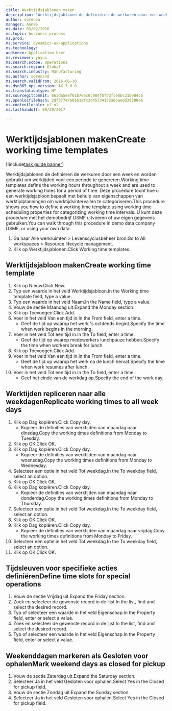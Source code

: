 ```yaml
--- 
title: Werktijdsjablonen maken
description: "Werktijdsjablonen de definiëren de werkuren door een week en worden gebruikt om werktijden voor een periode te genereren."
author: sorenva
manager: AnnBe
ms.date: 03/02/2016
ms.topic: business-process
ms.prod: 
ms.service: dynamics-ax-applications
ms.technology: 
audience: Application User
ms.reviewer: yuyus
ms.search.scope: Operations
ms.search.region: Global
ms.search.industry: Manufacturing
ms.author: sorenand
ms.search.validFrom: 2016-06-30
ms.dyn365.ops.version: AX 7.0.0
ms.translationtype: HT
ms.sourcegitcommit: 663da58ef01b705c0c984fbfd3fce8bc31be04c6
ms.openlocfilehash: 2df37747601618fc3d45734152a05aedd39500a6
ms.contentlocale: nl-nl
ms.lasthandoff: 08/29/2017

---
```

# <a name="create-working-time-templates"></a><span data-ttu-id="35a33-103">Werktijdsjablonen maken</span><span class="sxs-lookup"><span data-stu-id="35a33-103">Create working time templates</span></span>

[!include[task guide banner](../../includes/task-guide-banner.md)]

<span data-ttu-id="35a33-104">Werktijdsjablonen de definiëren de werkuren door een week en worden gebruikt om werktijden voor een periode te genereren.</span><span class="sxs-lookup"><span data-stu-id="35a33-104">Working time templates define the working hours throughout a week and are used to generate working times for a period of time.</span></span> <span data-ttu-id="35a33-105">Deze procedure toont hoe u een werktijdsjabloon bepaalt met behulp van eigenschappen van werktijdplanningen om werktijdsintervallen te categoriseren.</span><span class="sxs-lookup"><span data-stu-id="35a33-105">This procedure shows you how to define a working time template using working time scheduling properties for categorizing working time intervals.</span></span> <span data-ttu-id="35a33-106">U kunt deze procedure met het demobedrijf USMF uitvoeren of uw eigen gegevens gebruiken.</span><span class="sxs-lookup"><span data-stu-id="35a33-106">You can walk through this procedure in demo data company USMF, or using your own data.</span></span>

1. <span data-ttu-id="35a33-107">Ga naar Alle werkruimten > Levenscyclusbeheer bron.</span><span class="sxs-lookup"><span data-stu-id="35a33-107">Go to All workspaces > Resource lifecycle management.</span></span>
2. <span data-ttu-id="35a33-108">Klik op Werktijdsjablonen.</span><span class="sxs-lookup"><span data-stu-id="35a33-108">Click Working time templates.</span></span>

## <a name="create-working-time-template"></a><span data-ttu-id="35a33-109">Werktijdsjabloon maken</span><span class="sxs-lookup"><span data-stu-id="35a33-109">Create working time template</span></span>
1. <span data-ttu-id="35a33-110">Klik op Nieuw.</span><span class="sxs-lookup"><span data-stu-id="35a33-110">Click New.</span></span>
2. <span data-ttu-id="35a33-111">Typ een waarde in het veld Werktijdsjabloon.</span><span class="sxs-lookup"><span data-stu-id="35a33-111">In the Working time template field, type a value.</span></span>
3. <span data-ttu-id="35a33-112">Typ een waarde in het veld Naam.</span><span class="sxs-lookup"><span data-stu-id="35a33-112">In the Name field, type a value.</span></span>
4. <span data-ttu-id="35a33-113">Vouw de sectie Maandag uit.</span><span class="sxs-lookup"><span data-stu-id="35a33-113">Expand the Monday section.</span></span>
5. <span data-ttu-id="35a33-114">Klik op Toevoegen.</span><span class="sxs-lookup"><span data-stu-id="35a33-114">Click Add.</span></span>
6. <span data-ttu-id="35a33-115">Voer in het veld Van een tijd in.</span><span class="sxs-lookup"><span data-stu-id="35a33-115">In the From field, enter a time.</span></span>
    * <span data-ttu-id="35a33-116">Geef de tijd op waarop het werk 's ochtends begint.</span><span class="sxs-lookup"><span data-stu-id="35a33-116">Specify the time when work begins in the morning.</span></span>  
7. <span data-ttu-id="35a33-117">Voer in het veld Tot een tijd in.</span><span class="sxs-lookup"><span data-stu-id="35a33-117">In the To field, enter a time.</span></span>
    * <span data-ttu-id="35a33-118">Geef de tijd op waarop medewerkers lunchpauze hebben.</span><span class="sxs-lookup"><span data-stu-id="35a33-118">Specify the time when workers break for lunch.</span></span>  
8. <span data-ttu-id="35a33-119">Klik op Toevoegen.</span><span class="sxs-lookup"><span data-stu-id="35a33-119">Click Add.</span></span>
9. <span data-ttu-id="35a33-120">Voer in het veld Van een tijd in.</span><span class="sxs-lookup"><span data-stu-id="35a33-120">In the From field, enter a time.</span></span>
    * <span data-ttu-id="35a33-121">Geef de tijd op waarop het werk na de lunch hervat.</span><span class="sxs-lookup"><span data-stu-id="35a33-121">Specify the time when work resumes after lunch.</span></span>  
10. <span data-ttu-id="35a33-122">Voer in het veld Tot een tijd in.</span><span class="sxs-lookup"><span data-stu-id="35a33-122">In the To field, enter a time.</span></span>
    * <span data-ttu-id="35a33-123">Geef het einde van de werkdag op.</span><span class="sxs-lookup"><span data-stu-id="35a33-123">Specify the end of the work day.</span></span>  

## <a name="replicate-working-times-to-all-week-days"></a><span data-ttu-id="35a33-124">Werktijden repliceren naar alle weekdagen</span><span class="sxs-lookup"><span data-stu-id="35a33-124">Replicate working times to all week days</span></span>
1. <span data-ttu-id="35a33-125">Klik op Dag kopiëren.</span><span class="sxs-lookup"><span data-stu-id="35a33-125">Click Copy day.</span></span>
    * <span data-ttu-id="35a33-126">Kopieer de definities van werktijden van maandag naar dinsdag.</span><span class="sxs-lookup"><span data-stu-id="35a33-126">Copy the working times definitions from Monday to Tuesday.</span></span>  
2. <span data-ttu-id="35a33-127">Klik op OK.</span><span class="sxs-lookup"><span data-stu-id="35a33-127">Click OK.</span></span>
3. <span data-ttu-id="35a33-128">Klik op Dag kopiëren.</span><span class="sxs-lookup"><span data-stu-id="35a33-128">Click Copy day.</span></span>
    * <span data-ttu-id="35a33-129">Kopieer de definities van werktijden van maandag naar woensdag.</span><span class="sxs-lookup"><span data-stu-id="35a33-129">Copy the working times definitions from Monday to Wednesday.</span></span>  
4. <span data-ttu-id="35a33-130">Selecteer een optie in het veld Tot weekdag.</span><span class="sxs-lookup"><span data-stu-id="35a33-130">In the To weekday field, select an option.</span></span>
5. <span data-ttu-id="35a33-131">Klik op OK.</span><span class="sxs-lookup"><span data-stu-id="35a33-131">Click OK.</span></span>
6. <span data-ttu-id="35a33-132">Klik op Dag kopiëren.</span><span class="sxs-lookup"><span data-stu-id="35a33-132">Click Copy day.</span></span>
    * <span data-ttu-id="35a33-133">Kopieer de definities van werktijden van maandag naar donderdag.</span><span class="sxs-lookup"><span data-stu-id="35a33-133">Copy the working times definitions from Monday to Thursday.</span></span>  
7. <span data-ttu-id="35a33-134">Selecteer een optie in het veld Tot weekdag.</span><span class="sxs-lookup"><span data-stu-id="35a33-134">In the To weekday field, select an option.</span></span>
8. <span data-ttu-id="35a33-135">Klik op OK.</span><span class="sxs-lookup"><span data-stu-id="35a33-135">Click OK.</span></span>
9. <span data-ttu-id="35a33-136">Klik op Dag kopiëren.</span><span class="sxs-lookup"><span data-stu-id="35a33-136">Click Copy day.</span></span>
    * <span data-ttu-id="35a33-137">Kopieer de definities van werktijden van maandag naar vrijdag.</span><span class="sxs-lookup"><span data-stu-id="35a33-137">Copy the working times definitions from Monday to Friday.</span></span>  
10. <span data-ttu-id="35a33-138">Selecteer een optie in het veld Tot weekdag.</span><span class="sxs-lookup"><span data-stu-id="35a33-138">In the To weekday field, select an option.</span></span>
11. <span data-ttu-id="35a33-139">Klik op OK.</span><span class="sxs-lookup"><span data-stu-id="35a33-139">Click OK.</span></span>

## <a name="define-time-slots-for-special-operations"></a><span data-ttu-id="35a33-140">Tijdsleuven voor specifieke acties definiëren</span><span class="sxs-lookup"><span data-stu-id="35a33-140">Define time slots for special operations</span></span>
1. <span data-ttu-id="35a33-141">Vouw de sectie Vrijdag uit.</span><span class="sxs-lookup"><span data-stu-id="35a33-141">Expand the Friday section.</span></span>
2. <span data-ttu-id="35a33-142">Zoek en selecteer de gewenste record in de lijst.</span><span class="sxs-lookup"><span data-stu-id="35a33-142">In the list, find and select the desired record.</span></span>
3. <span data-ttu-id="35a33-143">Typ of selecteer een waarde in het veld Eigenschap.</span><span class="sxs-lookup"><span data-stu-id="35a33-143">In the Property field, enter or select a value.</span></span>
4. <span data-ttu-id="35a33-144">Zoek en selecteer de gewenste record in de lijst.</span><span class="sxs-lookup"><span data-stu-id="35a33-144">In the list, find and select the desired record.</span></span>
5. <span data-ttu-id="35a33-145">Typ of selecteer een waarde in het veld Eigenschap.</span><span class="sxs-lookup"><span data-stu-id="35a33-145">In the Property field, enter or select a value.</span></span>

## <a name="mark-weekend-days-as-closed-for-pickup"></a><span data-ttu-id="35a33-146">Weekenddagen markeren als Gesloten voor ophalen</span><span class="sxs-lookup"><span data-stu-id="35a33-146">Mark weekend days as closed for pickup</span></span>
1. <span data-ttu-id="35a33-147">Vouw de sectie Zaterdag uit.</span><span class="sxs-lookup"><span data-stu-id="35a33-147">Expand the Saturday section.</span></span>
2. <span data-ttu-id="35a33-148">Selecteer Ja in het veld Gesloten voor ophalen.</span><span class="sxs-lookup"><span data-stu-id="35a33-148">Select Yes in the Closed for pickup field.</span></span>
3. <span data-ttu-id="35a33-149">Vouw de sectie Zondag uit.</span><span class="sxs-lookup"><span data-stu-id="35a33-149">Expand the Sunday section.</span></span>
4. <span data-ttu-id="35a33-150">Selecteer Ja in het veld Gesloten voor ophalen.</span><span class="sxs-lookup"><span data-stu-id="35a33-150">Select Yes in the Closed for pickup field.</span></span>


